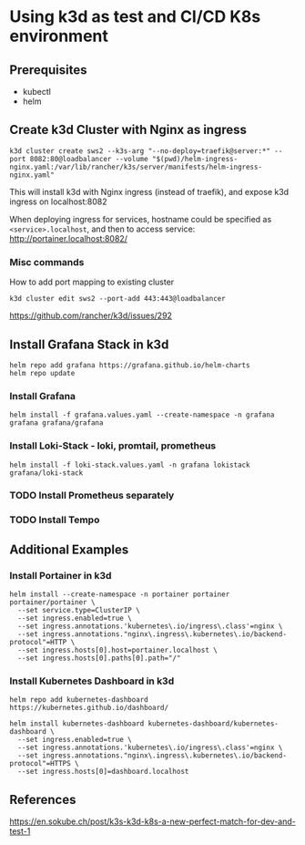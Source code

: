 # Using k3d as test and CI/CD K8s environment

## Prerequisites

- kubectl 
- helm

## Create k3d Cluster with Nginx as ingress

```shell
k3d cluster create sws2 --k3s-arg "--no-deploy=traefik@server:*" --port 8082:80@loadbalancer --volume "$(pwd)/helm-ingress-nginx.yaml:/var/lib/rancher/k3s/server/manifests/helm-ingress-nginx.yaml"
```

This will install k3d with Nginx ingress (instead of traefik), and expose k3d ingress on localhost:8082

When deploying ingress for services, hostname could be specified as `<service>.localhost`, 
and then to access service: http://portainer.localhost:8082/ 

### Misc commands

How to add port mapping to existing cluster

```shell
k3d cluster edit sws2 --port-add 443:443@loadbalancer
```


https://github.com/rancher/k3d/issues/292

## Install Grafana Stack in k3d

```shell
helm repo add grafana https://grafana.github.io/helm-charts
helm repo update
```

### Install Grafana

```shell
helm install -f grafana.values.yaml --create-namespace -n grafana grafana grafana/grafana 
```

### Install Loki-Stack - loki, promtail, prometheus

```shell
helm install -f loki-stack.values.yaml -n grafana lokistack grafana/loki-stack 
```

### TODO Install Prometheus separately

### TODO Install Tempo

## Additional Examples 

### Install Portainer in k3d 

```shell
helm install --create-namespace -n portainer portainer portainer/portainer \
  --set service.type=ClusterIP \
  --set ingress.enabled=true \
  --set ingress.annotations.'kubernetes\.io/ingress\.class'=nginx \
  --set ingress.annotations."nginx\.ingress\.kubernetes\.io/backend-protocol"=HTTP \
  --set ingress.hosts[0].host=portainer.localhost \
  --set ingress.hosts[0].paths[0].path="/"
```

### Install Kubernetes Dashboard in k3d

```shell
helm repo add kubernetes-dashboard https://kubernetes.github.io/dashboard/
```

```shell
helm install kubernetes-dashboard kubernetes-dashboard/kubernetes-dashboard \
  --set ingress.enabled=true \
  --set ingress.annotations.'kubernetes\.io/ingress\.class'=nginx \
  --set ingress.annotations."nginx\.ingress\.kubernetes\.io/backend-protocol"=HTTPS \
  --set ingress.hosts[0]=dashboard.localhost
```


## References 

https://en.sokube.ch/post/k3s-k3d-k8s-a-new-perfect-match-for-dev-and-test-1

